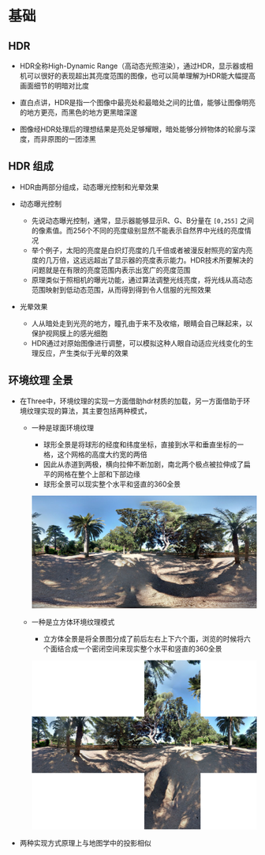 # 基础

## HDR

+ HDR全称High-Dynamic Range（高动态光照渲染），通过HDR，显示器或相机可以很好的表现超出其亮度范围的图像，也可以简单理解为HDR能大幅提高画面细节的明暗对比度
+ 直白点讲，HDR是指一个图像中最亮处和最暗处之间的比值，能够让图像明亮的地方更亮，而黑色的地方更黑暗深邃

+ 图像经HDR处理后的理想结果是亮处足够耀眼，暗处能够分辨物体的轮廓与深度，而非原图的一团漆黑

## HDR 组成

+ HDR由两部分组成，动态曝光控制和光晕效果

+ 动态曝光控制

  + 先说动态曝光控制，通常，显示器能够显示R、G、B分量在 `[0,255]` 之间的像素值。而256个不同的亮度级别显然不能表示自然界中光线的亮度情况
  + 举个例子，太阳的亮度是白炽灯亮度的几千倍或者被漫反射照亮的室内亮度的几万倍，这远远超出了显示器的亮度表示能力。HDR技术所要解决的问题就是在有限的亮度范围内表示出宽广的亮度范围
  + 原理类似于照相机的曝光功能，通过算法调整光线亮度，将光线从高动态范围映射到低动态范围，从而得到得到令人信服的光照效果

+ 光晕效果

  + 人从暗处走到光亮的地方，瞳孔由于来不及收缩，眼睛会自己眯起来，以保护视网膜上的感光细胞
  + HDR通过对原始图像进行调整，可以模拟这种人眼自动适应光线变化的生理反应，产生类似于光晕的效果

## 环境纹理 全景

+ 在Three中，环境纹理的实现一方面借助hdr材质的加载，另一方面借助于环境纹理实现的算法，其主要包括两种模式，

  + 一种是球面环境纹理

    + 球形全景是将球形的经度和纬度坐标，直接到水平和垂直坐标的一格，这个网格的高度大约宽的两倍
    + 因此从赤道到两极，横向拉伸不断加剧，南北两个极点被拉伸成了扁平的网格在整个上部和下部边缘
    + 球形全景可以现实整个水平和竖直的360全景

    ![alt text](images/球形全景.jpeg)

  + 一种是立方体环境纹理模式

    + 立方体全景是将全景图分成了前后左右上下六个面，浏览的时候将六个面结合成一个密闭空间来现实整个水平和竖直的360全景

    ![alt text](images/立方体全景.jpeg)

+ 两种实现方式原理上与地图学中的投影相似

